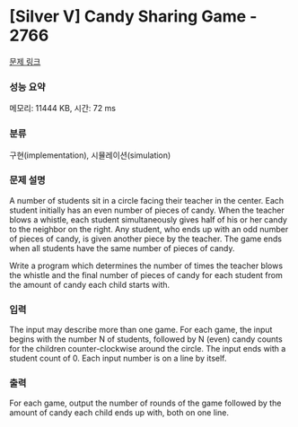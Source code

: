 # [Silver V] Candy Sharing Game - 2766 

[문제 링크](https://www.acmicpc.net/problem/2766) 

### 성능 요약

메모리: 11444 KB, 시간: 72 ms

### 분류

구현(implementation), 시뮬레이션(simulation)

### 문제 설명

<p>A number of students sit in a circle facing their teacher in the center. Each student initially has an even number of pieces of candy. When the teacher blows a whistle, each student simultaneously gives half of his or her candy to the neighbor on the right. Any student, who ends up with an odd number of pieces of candy, is given another piece by the teacher. The game ends when all students have the same number of pieces of candy.</p>

<p>Write a program which determines the number of times the teacher blows the whistle and the final number of pieces of candy for each student from the amount of candy each child starts with.</p>

### 입력 

 <p>The input may describe more than one game. For each game, the input begins with the number N of students, followed by N (even) candy counts for the children counter-clockwise around the circle. The input ends with a student count of 0. Each input number is on a line by itself.</p>

### 출력 

 <p>For each game, output the number of rounds of the game followed by the amount of candy each child ends up with, both on one line.</p>

